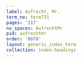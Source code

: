 ```yaml
---
label: Aufrecht, Mr.
term_no: term731
pages: '217'
no_spaces: AufrechtMr
pid: aufrechtmr
order: '0070'
layout: generic_index_term
collection: index-headings
---
```

